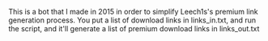 This is a bot that I made in 2015 in order to simplify Leech1s's premium link generation process.
You put a list of download links in links_in.txt, and run the script, and it'll generate a list of premium download links in links_out.txt